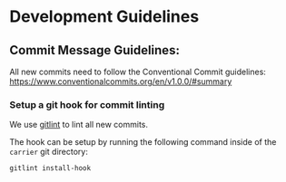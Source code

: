 # Development Guidelines

## Commit Message Guidelines:

All new commits need to follow the Conventional Commit guidelines:
https://www.conventionalcommits.org/en/v1.0.0/#summary

### Setup a git hook for commit linting

We use [gitlint](https://jorisroovers.com/gitlint/) to lint all new commits.

The hook can be setup by running the following command inside of the `carrier` git directory:

```bash
gitlint install-hook
```
